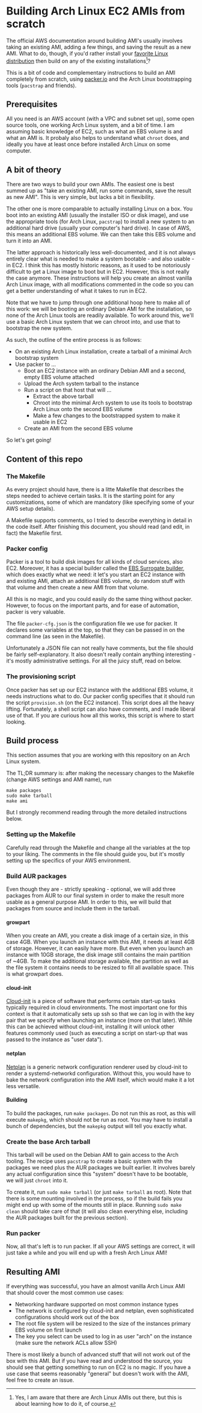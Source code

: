 # Building Arch Linux EC2 AMIs from scratch

The official AWS documentation around building AMI's usually involves taking an
existing AMI, adding a few things, and saving the result as a new AMI. What to
do, though, if you'd rather install your [favorite Linux
distribution](https://archlinux.org) then build on any of the existing
installations[^1]?

This is a bit of code and complementary instructions to build an AMI completely
from scratch, using [packer.io](https://packer.io) and the Arch Linux
bootstrapping tools (`pacstrap` and friends).

## Prerequisites

All you need is an AWS account (with a VPC and subnet set up), some open source
tools, one working Arch Linux system, and a bit of time. I am assuming basic
knowledge of EC2, such as what an EBS volume is and what an AMI is. It probaly
also helps to understand what `chroot` does, and ideally you have at least once
before installed Arch Linux on some computer.

## A bit of theory

There are two ways to build your own AMIs. The easiest one is best summed up as
"take an existing AMI, run some commands, save the result as new AMI". This is
very simple, but lacks a bit in flexibility.

The other one is more comparable to actually installing Linux on a box. You
boot into an existing AMI (usually the installer ISO or disk image), and use
the appropriate tools (for Arch Linux, `pacstrap`) to install a new system to
an additional hard drive (usually your computer's hard drive). In case of AWS,
this means an additional EBS volume. We can then take this EBS volume and turn
it into an AMI.

The latter approach is historically less well-documented, and it is not always
entirely clear what is needed to make a system bootable - and also usable - in
EC2. I think this has mostly historic reasons, as it used to be notoriously
difficult to get a Linux image to boot but in EC2. However, this is not really
the case anymore. These instructions will help you create an almost vanilla
Arch Linux image, with all modifications commented in the code so you can get a
better understanding of what it takes to run in EC2.

Note that we have to jump through one additional hoop here to make all of this
work: we will be booting an ordinary Debian AMI for the installation, so none
of the Arch Linux tools are readily available. To work around this, we'll use a
basic Arch Linux system that we can chroot into, and use that to bootstrap the
new system.

As such, the outline of the entire process is as follows:

 - On an existing Arch Linux installation, create a tarball of a minimal Arch bootstrap system
 - Use packer to ...
   - Boot an EC2 instance with an ordinary Debian AMI and a second, empty EBS volume attached
   - Upload the Arch system tarball to the instance
   - Run a script on that host that will ...
     - Extract the above tarball
     - Chroot into the minimal Arch system to use its tools to bootstrap Arch Linux onto the second EBS volume
     - Make a few changes to the bootstrapped system to make it usable in EC2
   - Create an AMI from the second EBS volume

So let's get going!

## Content of this repo

### The Makefile

As every project should have, there is a litte Makefile that describes the
steps needed to achieve certain tasks. It is the starting point for any
customizations, some of which are mandatory (like specifying some of your AWS
setup details).

A Makefile supports comments, so I tried to describe everything in detail in
the code itself. After finishing this document, you should read (and edit, in
fact) the Makefile first.

### Packer config

Packer is a tool to build disk images for all kinds of cloud services, also
EC2. Moreover, it has a special builder called the [EBS Surrogate
builder](https://www.packer.io/docs/builders/amazon-ebssurrogate.html), which
does exactly what we need: it let's you start an EC2 instance with and existing
AMI, attach an additional EBS volume, do random stuff with that volume and then
create a new AMI from that volume.

All this is no magic, and you could easily do the same thing without packer.
However, to focus on the important parts, and for ease of automation, packer is
very valuable.

The file `packer-cfg.json` is the configuration file we use for packer. It
declares some variables at the top, so that they can be passed in on the
command line (as seen in the Makefile).

Unfortunately a JSON file can not really have comments, but the file should be
fairly self-explanatory. It also doesn't really contain anything interesting -
it's mostly administrative settings. For all the juicy stuff, read on below.

### The provisioning script

Once packer has set up our EC2 instance with the additional EBS volume, it
needs instructions what to do. Our packer config specifies that it should run
the script `provision.sh` (on the EC2 instance). This script does all the heavy
lifting.  Fortunately, a shell script can also have comments, and I made
liberal use of that. If you are curious how all this works, this script is
where to start looking.

## Build process

This section assumes that you are working with this repository on an Arch Linux
system.

The TL;DR summary is: after making the necessary changes to the Makefile
(change AWS settings and AMI name), run

    make packages
    sudo make tarball
    make ami

But I strongly recommend reading through the more detailed instructions below.

### Setting up the Makefile

Carefully read through the Makefile and change all the variables at the top to
your liking. The comments in the file should guide you, but it's mostly setting
up the specifics of your AWS environment. 

###  Build AUR packages

Even though they are - strictly speaking - optional, we will add three packages
from AUR to our final system in order to make the result more usable as a
general purpose AMI. In order to this, we will build that packages from source
and include them in the tarball.

#### growpart

When you create an AMI, you create a disk image of a certain size, in this case
4GB. When you launch an instance with this AMI, it needs at least 4GB of
storage. However, it can easily have more. But even when you launch an instance
with 10GB storage, the disk image still contains the main partition of ~4GB.
To make the additional storage available, the partition as well as the file
system it contains needs to be resized to fill all available space. This is
what growpart does.

#### cloud-init

[Cloud-init](https://cloud-init.io) is a piece of software that performs
certain start-up tasks typically required in cloud environments. The most
important one for this context is that it automatically sets up ssh so that we
can log in with the key pair that we specify when launching an instance (more
on that later). While this can be achieved without cloud-init, installing it
will unlock other features commonly used (such as executing a script on
start-up that was passed to the instance as "user data").

#### netplan

[Netplan](https://netplan.io) is a generic network configuration renderer used
by cloud-init to render a systemd-networkd configuration. Without this, you
would have to bake the network configuration into the AMI itself, which would
make it a lot less versatile.

#### Building

To build the packages, run `make packages`. Do not run this as root, as this
will execute `makepkg`, which should not be run as root. You may have to
install a bunch of dependencies, but the `makepkg` output will tell you exactly
what.

### Create the base Arch tarball

This tarball will be used on the Debian AMI to gain access to the Arch tooling.
The recipe uses `pacstrap` to create a basic system with the packages we need
plus the AUR packages we built earlier. It involves barely any actual
configuration since this "system" doesn't have to be bootable, we will just
`chroot` into it.

To create it, run `sudo make tarball` (or just `make tarball` as root). Note
that there is some mounting involved in the process, so if the build fails you
might end up with some of the mounts still in place. Running `sudo make clean`
should take care of that (it will also clean everything else, including the AUR
packages built for the previous section).

### Run packer

Now, all that's left is to run packer. If all your AWS settings are correct, it
will just take a while and you will end up with a fresh Arch Linux AMI!

## Resulting AMI

If everything was successful, you have an almost vanilla Arch Linux AMI that
should cover the most common use cases:

 * Networking hardware supported on most common instance types
 * The network is configured by cloud-init and netplan, even sophisticated
   configurations should work out of the box
 * The root file system will be resized to the size of the instances primary
   EBS volume on first launch
 * The key you select can be used to log in as user "arch" on the instance
   (make sure the network ACLs allow SSH)

There is most likely a bunch of advanced stuff that will not work out of the
box with this AMI.  But if you have read and understood the source, you should
see that getting something to run on EC2 is no magic. If you have a use case
that seems reasonably "general" but doesn't work with the AMI, feel free to
create an issue.

[^1]: Yes, I am aware that there are Arch Linux AMIs out there, but this is about
      learning how to do it, of course.

